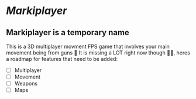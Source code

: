 # _Markiplayer_

## Markiplayer is a temporary name

This is a 3D multiplayer movment FPS game that involves your main movement being from guns 🔫
It is missing a LOT right now though 😮‍💨, heres a roadmap for features that need to be added:

- [ ] Multiplayer
- [ ] Movement
- [ ] Weapons
- [ ] Maps

